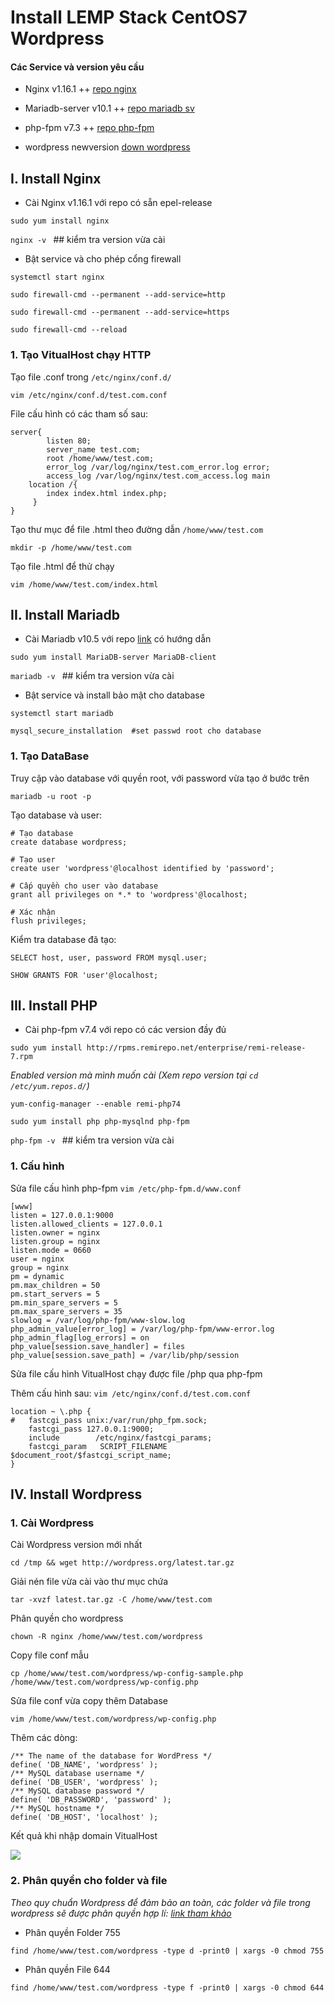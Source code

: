 # Install LEMP Stack CentOS7 Wordpress

#### Các Service và version yêu cầu 


- Nginx v1.16.1 ++ [repo nginx](http://nginx.org/packages/centos/7/x86_64/)

- Mariadb-server v10.1 ++ [repo mariadb sv](https://mariadb.org/download/#mariadb-repositories)

- php-fpm v7.3 ++ [repo php-fpm](http://rpms.remirepo.net/enterprise/remi-release-7.rpm)

- wordpress newversion [down wordpress](http://wordpress.org/latest.tar.gz)

## I. Install Nginx

- Cài Nginx v1.16.1 với repo có sẵn epel-release

```sudo yum install nginx```

```nginx -v ```  ## kiểm tra version vừa cài

- Bật service và cho phép cổng firewall

```systemctl start nginx```

```sudo firewall-cmd --permanent --add-service=http```

```sudo firewall-cmd --permanent --add-service=https```

```sudo firewall-cmd --reload```

### 1. Tạo VitualHost chạy HTTP

Tạo file .conf trong `/etc/nginx/conf.d/`

`vim /etc/nginx/conf.d/test.com.conf`

File cấu hình có các tham số sau:

```
server{
        listen 80;
        server_name test.com;
        root /home/www/test.com;
        error_log /var/log/nginx/test.com_error.log error;
        access_log /var/log/nginx/test.com_access.log main
    location /{
        index index.html index.php;
     }
}
```
Tạo thư mục để file .html theo đường dẫn `/home/www/test.com`

`mkdir -p /home/www/test.com`

Tạo file .html để thử chạy

`vim /home/www/test.com/index.html`




## II. Install Mariadb

- Cài Mariadb v10.5 với repo [link](https://mariadb.org/download/#mariadb-repositories) có hướng dẫn

```sudo yum install MariaDB-server MariaDB-client```


```mariadb -v ``` ## kiểm tra version vừa cài

- Bật service và install bảo mật cho database

```systemctl start mariadb```

```mysql_secure_installation  #set passwd root cho database```

### 1. Tạo DataBase

Truy cập vào database với quyền root, với password vừa tạo ở bước trên 

`mariadb -u root -p`

Tạo database và user:

```
# Tạo database
create database wordpress;

# Tạo user
create user 'wordpress'@localhost identified by 'password';

# Cấp quyền cho user vào database
grant all privileges on *.* to 'wordpress'@localhost;

# Xác nhận
flush privileges;
```

Kiểm tra database đã tạo:

```
SELECT host, user, password FROM mysql.user;

SHOW GRANTS FOR 'user'@localhost;
```

## III. Install PHP

- Cài php-fpm v7.4 với repo có các version đầy đủ

```sudo yum install http://rpms.remirepo.net/enterprise/remi-release-7.rpm```

*Enabled version mà mình muốn cài (Xem repo version tại ```cd /etc/yum.repos.d/```)*

```yum-config-manager --enable remi-php74 ```

```sudo yum install php php-mysqlnd php-fpm```

```php-fpm -v ```   ## kiểm tra version vừa cài

### 1. Cấu hình

Sửa file cấu hình php-fpm `vim /etc/php-fpm.d/www.conf` 

```
[www]
listen = 127.0.0.1:9000
listen.allowed_clients = 127.0.0.1
listen.owner = nginx
listen.group = nginx
listen.mode = 0660
user = nginx
group = nginx
pm = dynamic
pm.max_children = 50
pm.start_servers = 5
pm.min_spare_servers = 5
pm.max_spare_servers = 35
slowlog = /var/log/php-fpm/www-slow.log
php_admin_value[error_log] = /var/log/php-fpm/www-error.log
php_admin_flag[log_errors] = on
php_value[session.save_handler] = files
php_value[session.save_path] = /var/lib/php/session
```

Sửa file cấu hình VitualHost chạy được file /php qua php-fpm

Thêm cấu hình sau: `vim /etc/nginx/conf.d/test.com.conf`

```
location ~ \.php {
#   fastcgi_pass unix:/var/run/php_fpm.sock;
    fastcgi_pass 127.0.0.1:9000;
    include        /etc/nginx/fastcgi_params;
    fastcgi_param   SCRIPT_FILENAME $document_root/$fastcgi_script_name;
}
```

## IV. Install Wordpress

### 1. Cài Wordpress

Cài Wordpress version mới nhất

`cd /tmp && wget http://wordpress.org/latest.tar.gz`

Giải nén file vừa cài vào thư mục chứa

`tar -xvzf latest.tar.gz -C /home/www/test.com`

Phân quyền cho wordpress

`chown -R nginx /home/www/test.com/wordpress`

Copy file conf mẫu

`cp /home/www/test.com/wordpress/wp-config-sample.php /home/www/test.com/wordpress/wp-config.php`

Sửa file conf vừa copy thêm Database

`vim /home/www/test.com/wordpress/wp-config.php`

Thêm các dòng:

```
/** The name of the database for WordPress */
define( 'DB_NAME', 'wordpress' );
/** MySQL database username */
define( 'DB_USER', 'wordpress' );
/** MySQL database password */
define( 'DB_PASSWORD', 'password' );
/** MySQL hostname */
define( 'DB_HOST', 'localhost' );
```

Kết quả khi nhập domain VitualHost


<img src=https://kinsta.com/wp-content/uploads/2018/12/wordpress-install-language.png>

### 2. Phân quyền cho folder và file 

*Theo quy chuẩn Wordpress để đảm bảo an toàn, các folder và file trong wordpress sẽ được phân quyền hợp lí: [link tham khảo](https://www.thuysys.com/domain-hosting/wordpress-co-ban/tim-hieu-chmod-chown-cach-sua-loi-phan-quyen-wordpress-tren-linux.html)*



- Phân quyền Folder 755

`find /home/www/test.com/wordpress -type d -print0 | xargs -0 chmod 755`

- Phân quyền File 644

`find /home/www/test.com/wordpress -type f -print0 | xargs -0 chmod 644`






